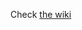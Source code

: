 Check [the wiki](https://github.com/Nthompson096/windows-10-automated/wiki/automatic-windows-10-guide)
